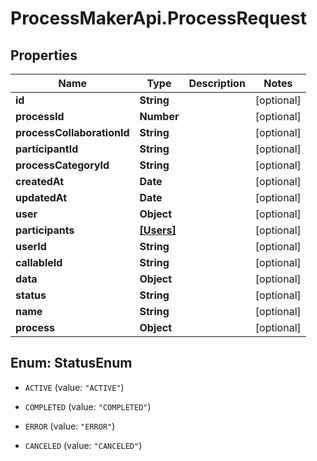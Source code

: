 # ProcessMakerApi.ProcessRequest

## Properties

Name | Type | Description | Notes
------------ | ------------- | ------------- | -------------
**id** | **String** |  | [optional] 
**processId** | **Number** |  | [optional] 
**processCollaborationId** | **String** |  | [optional] 
**participantId** | **String** |  | [optional] 
**processCategoryId** | **String** |  | [optional] 
**createdAt** | **Date** |  | [optional] 
**updatedAt** | **Date** |  | [optional] 
**user** | **Object** |  | [optional] 
**participants** | [**[Users]**](Users.md) |  | [optional] 
**userId** | **String** |  | [optional] 
**callableId** | **String** |  | [optional] 
**data** | **Object** |  | [optional] 
**status** | **String** |  | [optional] 
**name** | **String** |  | [optional] 
**process** | **Object** |  | [optional] 



## Enum: StatusEnum


* `ACTIVE` (value: `"ACTIVE"`)

* `COMPLETED` (value: `"COMPLETED"`)

* `ERROR` (value: `"ERROR"`)

* `CANCELED` (value: `"CANCELED"`)




